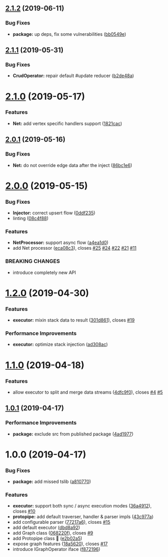 ## [2.1.2](https://github.com/qiwi/protopipe/compare/v2.1.1...v2.1.2) (2019-06-11)


### Bug Fixes

* **package:** up deps, fix some vulnerabilities ([bb0549e](https://github.com/qiwi/protopipe/commit/bb0549e))

## [2.1.1](https://github.com/qiwi/protopipe/compare/v2.1.0...v2.1.1) (2019-05-31)


### Bug Fixes

* **CrudOperator:** repair default #update reducer ([b2de48a](https://github.com/qiwi/protopipe/commit/b2de48a))

# [2.1.0](https://github.com/qiwi/protopipe/compare/v2.0.1...v2.1.0) (2019-05-17)


### Features

* **Net:** add vertex specific handlers support ([1821cac](https://github.com/qiwi/protopipe/commit/1821cac))

## [2.0.1](https://github.com/qiwi/protopipe/compare/v2.0.0...v2.0.1) (2019-05-16)


### Bug Fixes

* **Net:** do not override edge data after the inject ([86bc1e6](https://github.com/qiwi/protopipe/commit/86bc1e6))

# [2.0.0](https://github.com/qiwi/protopipe/compare/v1.2.0...v2.0.0) (2019-05-15)


### Bug Fixes

* **Injector:** correct upsert flow ([0ddf235](https://github.com/qiwi/protopipe/commit/0ddf235))
* linting ([08c4f88](https://github.com/qiwi/protopipe/commit/08c4f88))


### Features

* **NetProcessor:** support async flow ([a4ea1d0](https://github.com/qiwi/protopipe/commit/a4ea1d0))
* add Net processor ([eca08c3](https://github.com/qiwi/protopipe/commit/eca08c3)), closes [#25](https://github.com/qiwi/protopipe/issues/25) [#24](https://github.com/qiwi/protopipe/issues/24) [#22](https://github.com/qiwi/protopipe/issues/22) [#21](https://github.com/qiwi/protopipe/issues/21) [#11](https://github.com/qiwi/protopipe/issues/11)


### BREAKING CHANGES

* introduce completely new API

# [1.2.0](https://github.com/qiwi/protopipe/compare/v1.1.0...v1.2.0) (2019-04-30)


### Features

* **executor:** mixin stack data to result ([301d861](https://github.com/qiwi/protopipe/commit/301d861)), closes [#19](https://github.com/qiwi/protopipe/issues/19)


### Performance Improvements

* **executor:** optimize stack injection ([ad308ac](https://github.com/qiwi/protopipe/commit/ad308ac))

# [1.1.0](https://github.com/qiwi/protopipe/compare/v1.0.1...v1.1.0) (2019-04-18)


### Features

* allow executor to split and merge data streams ([4dfc9f0](https://github.com/qiwi/protopipe/commit/4dfc9f0)), closes [#4](https://github.com/qiwi/protopipe/issues/4) [#5](https://github.com/qiwi/protopipe/issues/5)

## [1.0.1](https://github.com/qiwi/protopipe/compare/v1.0.0...v1.0.1) (2019-04-17)


### Performance Improvements

* **package:** exclude src from published package ([4ad1977](https://github.com/qiwi/protopipe/commit/4ad1977))

# 1.0.0 (2019-04-17)


### Bug Fixes

* **package:** add missed tslib ([a810770](https://github.com/qiwi/protopipe/commit/a810770))


### Features

* **executor:** support both sync / async execution modes ([36a4912](https://github.com/qiwi/protopipe/commit/36a4912)), closes [#10](https://github.com/qiwi/protopipe/issues/10)
* **protopipe:** add default traverser, handler & parser impls ([43c977a](https://github.com/qiwi/protopipe/commit/43c977a))
* add configurable parser ([77217a6](https://github.com/qiwi/protopipe/commit/77217a6)), closes [#15](https://github.com/qiwi/protopipe/issues/15)
* add default executor ([dbd8a92](https://github.com/qiwi/protopipe/commit/dbd8a92))
* add Graph class ([068220f](https://github.com/qiwi/protopipe/commit/068220f)), closes [#9](https://github.com/qiwi/protopipe/issues/9)
* add Protopipe class 🎉 ([e2b02a5](https://github.com/qiwi/protopipe/commit/e2b02a5))
* expose graph features ([18a5620](https://github.com/qiwi/protopipe/commit/18a5620)), closes [#17](https://github.com/qiwi/protopipe/issues/17)
* introduce IGraphOperator iface ([f872196](https://github.com/qiwi/protopipe/commit/f872196))
